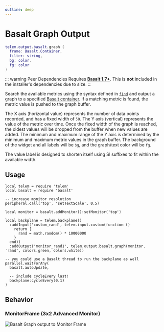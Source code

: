 ```yaml
---
outline: deep
---
```


# Basalt Graph Output <Badge type="warning" text="beta" /> <RepoLink path="lib/output/basalt/GraphOutputAdapter.lua" />

```lua
telem.output.basalt.graph (
  frame: Basalt.Container,
  filter: string,
  bg: color,
  fg: color
)
```

::: warning Peer Dependencies
Requires **[Basalt 1.7+](https://basalt.madefor.cc/)**. This is **not** included in the installer's dependencies due to size.
:::

Search the available metrics using the syntax defined in [`find`](/reference/MetricCollection#find) and output a graph to a specified [Basalt container](https://basalt.madefor.cc/#/objects/Container). If a matching metric is found, the metric value is pushed to the graph buffer.

The X axis (horizontal value) represents the number of data points recorded, and has a fixed width of `50`. The Y axis (vertical) represents the value of the metric over time. Once the fixed width of the graph is reached, the oldest values will be dropped from the buffer when new values are added. The minimum and maximum range of the Y axis is determined by the minimum and maximum metric values in the graph buffer. The background of the widget and all labels will be `bg`, and the graph/text color will be `fg`.

The value label is designed to shorten itself using SI suffixes to fit within the available width.

<PropertiesTable
  :properties="[
    {
      name: 'frame',
      type: 'Basalt.Container',
      default: 'nil',
      description: 'Container to draw in. While any Container subtype should work, specify a Frame, BaseFrame, MonitorFrame, or Flexbox for best results.'
    },
    {
      name: 'filter',
      type: 'string',
      default: 'nil',
      description: 'Filter to match against Metric elements'
    },
    {
      name: 'bg',
      type: 'color',
      default: 'nil',
      description: 'Background color (colors.*)'
    },
    {
      name: 'fg',
      type: 'color',
      default: 'nil',
      description: 'Foreground color (colors.*)'
    }
  ]"
/>

## Usage

```lua{15}
local telem = require 'telem'
local basalt = require 'basalt'

-- increase monitor resolution
peripheral.call('top', 'setTextScale', 0.5)

local monitor = basalt.addMonitor():setMonitor('top')

local backplane = telem.backplane()
  :addInput('custom_rand', telem.input.custom(function ()
    return {
      rand = math.random() * 10000000
    }
  end))
  :addOutput('monitor_rand1', telem.output.basalt.graph(monitor, 'rand', colors.green, colors.white))

-- you could use a Basalt thread to run the backplane as well
parallel.waitForAny(
  basalt.autoUpdate,
  
  -- include cycleEvery last!
  backplane:cycleEvery(0.1)
)
```

## Behavior

### MonitorFrame (3x2 Advanced Monitor)

![Basalt Graph output to Monitor Frame](/assets/basalt-graph.webp)